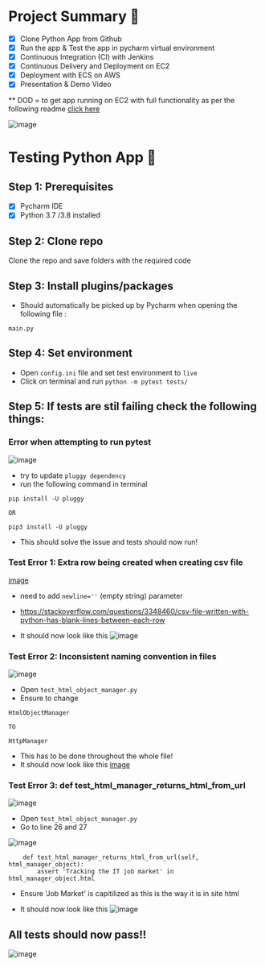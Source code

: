 # Project Summary :thought_balloon:

- [x] Clone Python App from Github
- [x] Run the app & Test the app in pycharm virtual environment
- [x] Continuous Integration (CI) with Jenkins 
- [x] Continuous Delivery and Deployment on EC2
- [x] Deployment with ECS on AWS
- [x] Presentation & Demo Video 

** DOD = to get app running on EC2 with full functionality as per the following readme [click here]()

![image]()

# Testing Python App :snake:

## Step 1: Prerequisites

- [x] Pycharm IDE
- [x] Python 3.7 /3.8 installed

## Step 2: Clone repo 
Clone the repo and save folders with the required code 

## Step 3: Install plugins/packages 
- Should automatically be picked up by Pycharm when opening the following file : 
```
main.py
```

## Step 4: Set environment
- Open `config.ini` file and set test environment to `live`
- Click on terminal and run `python -m pytest tests/`

## Step 5: If tests are stil failing check the following things:

### Error when attempting to run pytest
![image]()

- try to update `pluggy dependency`
- run the following command in terminal
```
pip install -U pluggy

OR

pip3 install -U pluggy
```
- This should solve the issue and tests should now run!

### Test Error 1: Extra row being created when creating csv file 
 [image]()
 - need to add `newline=''` (empty string) parameter
 - https://stackoverflow.com/questions/3348460/csv-file-written-with-python-has-blank-lines-between-each-row

 - It should now look like this 
 ![image]()

### Test Error 2: Inconsistent naming convention in files
![image]()

- Open `test_html_object_manager.py`
- Ensure to change 
```
HtmlObjectManager 

TO 

HttpManager
````
- This has to be done throughout the whole file!
- It should now look like this [image]()

### Test Error 3: def test_html_manager_returns_html_from_url

![image]()

- Open `test_html_object_manager.py`
- Go to line 26 and 27 

![image]()
```
    def test_html_manager_returns_html_from_url(self, html_manager_object):
        assert 'Tracking the IT job market' in html_manager_object.html
```
- Ensure 'Job Market' is capitilized as this is the way it is in site html

- It should now look like this 
![image]()


## All tests should now pass!!

![image]()

